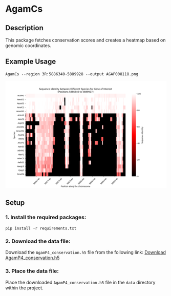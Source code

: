 # AgamCs

## Description
This package fetches conservation scores and creates a heatmap based on genomic coordinates.

## Example Usage
```commandline
AgamCs --region 3R:5886340-5889928 --output AGAP008118.png
```
![AGAP008118.png](data/AGAP008118.png)

## Setup

### 1. Install the required packages:
```commandline
pip install -r requirements.txt
```

### 2. Download the data file:
Download the `AgamP4_conservation.h5` file from the following link:
[Download AgamP4_conservation.h5](https://zenodo.org/record/4304586/files/AgamP4_conservation.h5)

### 3. Place the data file:
Place the downloaded `AgamP4_conservation.h5` file in the `data` directory within the project.

